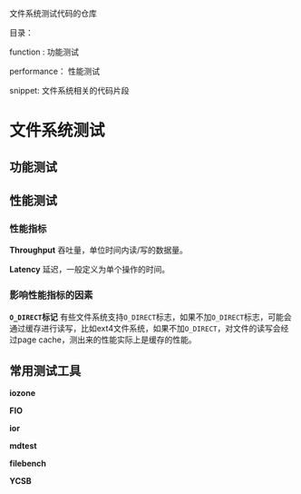 文件系统测试代码的仓库

目录：

function   : 功能测试

performance： 性能测试

snippet: 文件系统相关的代码片段

# 文件系统测试

## 功能测试


## 性能测试 ##

### 性能指标 ### 


**Throughput** 吞吐量，单位时间内读/写的数据量。

**Latency** 延迟，一般定义为单个操作的时间。


### 影响性能指标的因素 ###

**`O_DIRECT`标记** 有些文件系统支持`O_DIRECT`标志，如果不加`O_DIRECT`标志，可能会通过缓存进行读写，比如ext4文件系统，如果不加`O_DIRECT`，对文件的读写会经过page cache，测出来的性能实际上是缓存的性能。


## 常用测试工具 ##

**iozone**

**FIO**

**ior**

**mdtest**

**filebench**

**YCSB**
